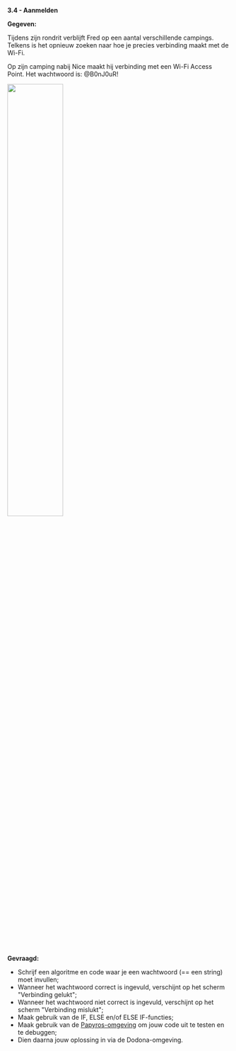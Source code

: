 **3.4 - Aanmelden**

**Gegeven:**

Tijdens zijn rondrit verblijft Fred op een aantal verschillende campings. Telkens is het opnieuw zoeken naar hoe je precies verbinding maakt 
met de Wi-Fi. 

Op zijn camping nabij Nice maakt hij verbinding met een Wi-Fi Access Point. Het wachtwoord is: @B0nJ0uR!

<img src="https://images.pexels.com/photos/5599613/pexels-photo-5599613.jpeg?auto=compress&cs=tinysrgb&w=1260&h=750&dpr=1" width="50%"/>

**Gevraagd:**

* Schrijf een algoritme en code waar je een wachtwoord (== een string) moet invullen;
* Wanneer het wachtwoord correct is ingevuld, verschijnt op het scherm "Verbinding gelukt"; 
* Wanneer het wachtwoord niet correct is ingevuld, verschijnt op het scherm "Verbinding mislukt"; 
* Maak gebruik van de IF, ELSE en/of ELSE IF-functies; 
* Maak gebruik van de [Papyros-omgeving](https://papyros.dodona.be/?locale=nl&language=JavaScript) om jouw code uit te testen en te debuggen;
* Dien daarna jouw oplossing in via de Dodona-omgeving. 